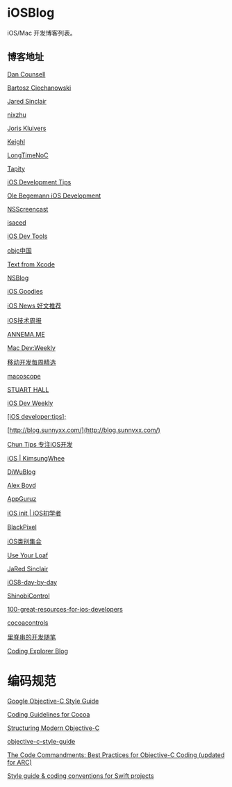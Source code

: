 iOSBlog
=========
iOS/Mac 开发博客列表。

博客地址
-----
[Dan Counsell](http://dancounsell.com/)

[Bartosz Ciechanowski](http://ciechanowski.me/)

[Jared Sinclair](http://jaredsinclair.com/)

[nixzhu](http://nixzhu.me/)

[Joris Kluivers](http://joris.kluivers.nl/)

[Keighl](http://keighl.com/)

[LongTimeNoC](http://longtimenoc.com/)

[Tapity](http://tapity.com/)

[iOS Development Tips](http://iosdevtips.co/)

[Ole Begemann iOS Development](http://oleb.net/blog/)

[NSScreencast](http://nsscreencast.com/)

[isaced](http://www.isaced.com/)

[iOS Dev Tools](http://ios.devtools.me/)

[objc中国](http://objccn.io/)

[Text from Xcode](http://www.textfromxcode.com/archive)

[NSBlog](https://mikeash.com/pyblog/)

[iOS Goodies](http://ios-goodies.com/)

[iOS News 好文推荐](http://news.ios-wiki.com/news)

[iOS技术周报](http://weekly.ios-wiki.com/)

[ANNEMA.ME](http://www.annema.me/)

[Mac Dev:Weekly](http://macdevweekly.com)

[移动开发每周精选](http://www.mobdevweekly.com/)

[macoscope](http://macoscope.com/blog/)

[STUART HALL](http://stuartkhall.com/posts)

[iOS Dev Weekly](http://iosdevweekly.com/)

[[iOS developer:tips];](http://iosdevelopertips.com/)

[http://blog.sunnyxx.com/](http://blog.sunnyxx.com/)

[Chun Tips 专注iOS开发](http://chun.tips/)

[iOS | KimsungWhee](http://kimsungwhee.com/category/ios/)

[DiWuBlog](http://diwu.me/archives/index.html)

[Alex Boyd](http://alexboyd.me/archive.html)

[AppGuruz](http://www.theappguruz.com/blog/)

[iOS init | iOS初学者](http://iosinit.com/)

[BlackPixel](http://blackpixel.com/blog/)

[iOS类别集合](http://code.tutsplus.com/categories/ios-sdk)

[Use Your Loaf](http://useyourloaf.com/blog/archives/)

[JaRed Sinclair](http://blog.jaredsinclair.com/)

[iOS8-day-by-day](https://github.com/ShinobiControls/iOS8-day-by-day)

[ShinobiControl](http://www.shinobicontrols.com/iOS8DayByDay)

[100-great-resources-for-ios-developers](http://dailytekk.com/2014/02/20/100-great-resources-for-ios-developers/)

[cocoacontrols](https://www.cocoacontrols.com/)

[里脊串的开发随笔](http://adad184.com/archives/)

[Coding Explorer Blog](http://www.codingexplorer.com/)

编码规范
=====
[Google Objective-C Style Guide](http://google-styleguide.googlecode.com/svn/trunk/objcguide.xml)

[Coding Guidelines for Cocoa](https://developer.apple.com/library/mac/documentation/Cocoa/Conceptual/CodingGuidelines/CodingGuidelines.pdf)

[Structuring Modern Objective-C](http://ashfurrow.com/blog/structuring-modern-objective-c)

[objective-c-style-guide](https://github.com/NYTimes/objective-c-style-guide)

[The Code Commandments: Best Practices for Objective-C Coding (updated for ARC)](http://ironwolf.dangerousgames.com/blog/archives/913)

[Style guide & coding conventions for Swift projects](https://github.com/github/swift-style-guide)
